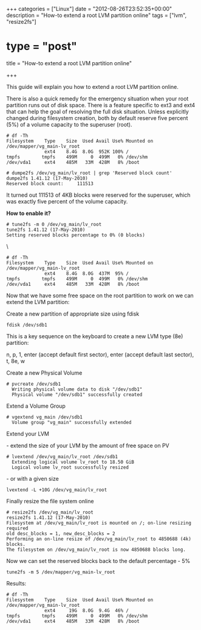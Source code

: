 +++
categories = ["Linux"]
date = "2012-08-26T23:52:35+00:00"
description = "How-to extend a root LVM partition online"
tags = ["lvm", "resize2fs"]
# type = "post"
title = "How-to extend a root LVM partition online"

+++

This guide will explain you how to extend a root LVM partition online.

There is also a quick remedy for the emergency situation when your root partition runs out of disk space. There is a feature specific to ext3 and ext4 that can help the goal of resolving the full disk situation. Unless explicitly changed during filesystem creation, both by default reserve five percent (5%) of a volume capacity to the superuser (root).

```
# df -Th
Filesystem    Type    Size  Used Avail Use% Mounted on
/dev/mapper/vg_main-lv_root
              ext4    8.4G  8.0G  952K 100% /
tmpfs        tmpfs    499M     0  499M   0% /dev/shm
/dev/vda1     ext4    485M   33M  428M   8% /boot

# dumpe2fs /dev/vg_main/lv_root | grep 'Reserved block count'
dumpe2fs 1.41.12 (17-May-2010)
Reserved block count:     111513
```

It turned out 111513 of 4KB blocks were reserved for the superuser, which was exactly five percent of the volume capacity.

**How to enable it?**

```
# tune2fs -m 0 /dev/vg_main/lv_root 
tune2fs 1.41.12 (17-May-2010)
Setting reserved blocks percentage to 0% (0 blocks)
```

\

```
# df -Th
Filesystem    Type    Size  Used Avail Use% Mounted on
/dev/mapper/vg_main-lv_root
              ext4    8.4G  8.0G  437M  95% /
tmpfs        tmpfs    499M     0  499M   0% /dev/shm
/dev/vda1     ext4    485M   33M  428M   8% /boot
```

Now that we have some free space on the root partition to work on we can extend the LVM partition:

Create a new partition of appropriate size using fdisk

    fdisk /dev/sdb1

This is a key sequence on the keyboard to create a new LVM type (8e) partition:

n, p, 1, enter (accept default first sector), enter (accept default last sector), t, 8e, w

Create a new Physical Volume

```
# pvcreate /dev/sdb1
  Writing physical volume data to disk "/dev/sdb1"
  Physical volume "/dev/sdb1" successfully created
```

Extend a Volume Group

```
# vgextend vg_main /dev/sdb1
  Volume group "vg_main" successfully extended
```

Extend your LVM

\- extend the size of your LVM by the amount of free space on PV

```
# lvextend /dev/vg_main/lv_root /dev/sdb1
  Extending logical volume lv_root to 18.50 GiB
  Logical volume lv_root successfully resized
```

\- or with a given size


    lvextend -L +10G /dev/vg_main/lv_root


Finally resize the file system online

```
# resize2fs /dev/vg_main/lv_root
resize2fs 1.41.12 (17-May-2010)
Filesystem at /dev/vg_main/lv_root is mounted on /; on-line resizing required
old desc_blocks = 1, new_desc_blocks = 2
Performing an on-line resize of /dev/vg_main/lv_root to 4850688 (4k) blocks.
The filesystem on /dev/vg_main/lv_root is now 4850688 blocks long.
```

Now we can set the reserved blocks back to the default percentage - 5%

    tune2fs -m 5 /dev/mapper/vg_main-lv_root

Results:

```
# df -Th
Filesystem    Type    Size  Used Avail Use% Mounted on
/dev/mapper/vg_main-lv_root
              ext4     19G  8.0G  9.4G  46% /
tmpfs        tmpfs    499M     0  499M   0% /dev/shm
/dev/vda1     ext4    485M   33M  428M   8% /boot
```
